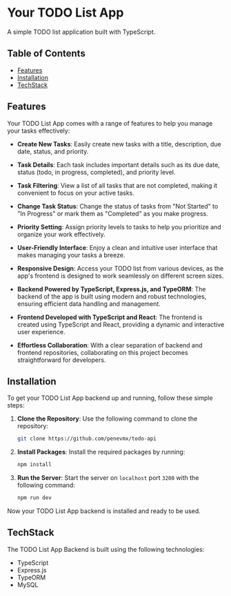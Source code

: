 # Your TODO List App

A simple TODO list application built with TypeScript.

## Table of Contents

- [Features](#features)
- [Installation](#Installation)
- [TechStack](#techstack)



## Features

Your TODO List App comes with a range of features to help you manage your tasks effectively:

- **Create New Tasks**: Easily create new tasks with a title, description, due date, status, and priority.

- **Task Details**: Each task includes important details such as its due date, status (todo, in progress, completed), and priority level.

- **Task Filtering**: View a list of all tasks that are not completed, making it convenient to focus on your active tasks.

- **Change Task Status**: Change the status of tasks from "Not Started" to "In Progress" or mark them as "Completed" as you make progress.

- **Priority Setting**: Assign priority levels to tasks to help you prioritize and organize your work effectively.

- **User-Friendly Interface**: Enjoy a clean and intuitive user interface that makes managing your tasks a breeze.

- **Responsive Design**: Access your TODO list from various devices, as the app's frontend is designed to work seamlessly on different screen sizes.

- **Backend Powered by TypeScript, Express.js, and TypeORM**: The backend of the app is built using modern and robust technologies, ensuring efficient data handling and management.

- **Frontend Developed with TypeScript and React**: The frontend is created using TypeScript and React, providing a dynamic and interactive user experience.

- **Effortless Collaboration**: With a clear separation of backend and frontend repositories, collaborating on this project becomes straightforward for developers.


## Installation

To get your TODO List App backend up and running, follow these simple steps:

1. **Clone the Repository**: Use the following command to clone the repository:

    ```bash
    git clone https://github.com/penevmx/todo-api
    ```

2. **Install Packages**: Install the required packages by running:

    ```bash
    npm install
    ```

3. **Run the Server**: Start the server on `localhost` port `3200` with the following command:

    ```bash
    npm run dev
    ```

Now your TODO List App backend is installed and ready to be used.

## **TechStack**

The TODO List App Backend is built using the following technologies:

- TypeScript
- Express.js
- TypeORM
- MySQL

